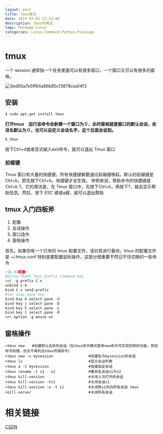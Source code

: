 ```yaml
---
layout: post
title: tmux笔记
date: 2023-03-01 12:52:00
description: tmux的用法
tags: Package Linux
categories: Linux-Command Python-Psackage
---
```




# tmux

一个 session 通常指一个任务里面可以有很多窗口，一个窗口又可以有很多的窗格。

![3ed93a7e5ff64a86b85cf3878cea14f3](https://mz-pico-1311932519.cos.ap-nanjing.myqcloud.com/image/3ed93a7e5ff64a86b85cf3878cea14f3.png)

## 安装

```bash
$ sudo apt-get install tmux
```

**打开tmux　运行该命令会新建一个窗口为０，此时窗格就是窗口的默认会话，会话名默认为０，也可以自定义会话名字，这个后面会说到。**

```bash
$ tmux
```

按下Ctrl+d或者显式输入exit命令，就可以退出 Tmux 窗口

### 前缀键

Tmux 窗口有大量的快捷键。所有快捷键都要通过前缀键唤起。默认的前缀键是Ctrl+b，即先按下Ctrl+b，快捷键才会生效。
举例来说，帮助命令的快捷键是Ctrl+b ?。它的用法是，在 Tmux 窗口中，先按下Ctrl+b，再按下?，就会显示帮助信息。然后，按下 ESC 键或q键，就可以退出帮助


## tmux 入门四板斧

1. 配置
2. 会话操作
3. 窗口造作
4. 窗格操作

首先，如果你有一个已有的 tmux 配置文件，请对其进行备份。tmux 的配置文件是 ~/.tmux.conf
特别是要配置鼠标操作，这部分很重要不然记不住切换的一些命令

```python
/18.04配置
#below reset tmux prefix command key
set -g prefix C-x
unbind C-b
bind C-x send-prefix
#set swap pane key
bind-key k select-pane -U
bind-key j select-pane -D
bind-key h select-pane -L
bind-key l select-pane -R
set-option -g mouse on
```

## 窗格操作

```shell
>tmux new　　#创建默认名称的会话（在tmux命令模式使用new命令可实现同样的功能，其他命令同理，后文不再列出tmux终端命令）
>tmux new -s mysession　　             #创建名为mysession的会话 
>tmux ls　　                           #显示会话列表 
>tmux a -t mysession　　               #连接指定会话 
>tmux rename -t s1   s2　　            #重命名会话s1为s2
>tmux kill-session　　                 #关闭上次打开的会话
>tmux kill-session -ts1　　            #关闭会话s1
>tmux kill-session -a -t s1　　        #关闭除s1外的所有会话 tmux
>kill-server　　                       #关闭所有会话
```



# 相关链接

[CSDN](https://blog.csdn.net/qq_43912191/article/details/123214679)